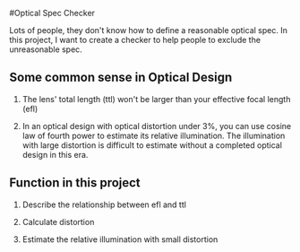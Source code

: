 #Optical Spec Checker

Lots of people, they don't know how to define a reasonable optical spec. In this project, I want to create a checker to help people to exclude the unreasonable spec. 

## Some common sense in Optical Design
1. The lens' total length (ttl) won't be larger than your effective focal length (efl)

2. In an optical design with optical distortion under 3%, you can use cosine law of fourth power to estimate its relative illumination. The illumination with large distortion is difficult to estimate without a completed optical design in this era. 


## Function in this project
1. Describe the relationship between efl and ttl

2. Calculate distortion

3. Estimate the relative illumination with small distortion
